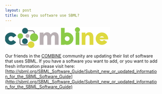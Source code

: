 ```yaml
---
layout: post
title: Does you software use SBML?
---
```


![Combine](/img/news/combine.png)

Our friends in the [COMBINE](http://co.mbine.org/) community are updating their list of software that uses SBML. 
If you have a software you want to add, or you want to add fresh information please visit here: [http://sbml.org/SBML_Software_Guide/Submit_new_or_updated_information_for_the_SBML_Software_Guide](http://sbml.org/SBML_Software_Guide/Submit_new_or_updated_information_for_the_SBML_Software_Guide)